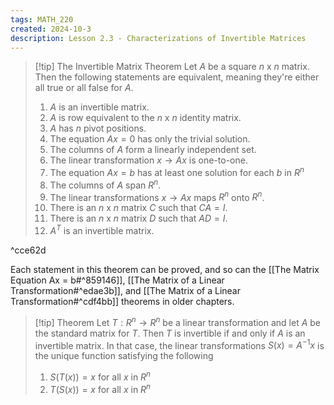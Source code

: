 ```yaml
---
tags: MATH_220
created: 2024-10-3
description: Lesson 2.3 - Characterizations of Invertible Matrices
---
```


> [!tip] The Invertible Matrix Theorem
> Let $A$ be a square $n$ x $n$ matrix. Then the following statements are equivalent, meaning they're either all true or all false for $A$.
> 
> 1. $A$ is an invertible matrix.
> 2. $A$ is row equivalent to the $n$ x $n$ identity matrix.
> 3. $A$ has $n$ pivot positions.
> 4. The equation $Ax = 0$ has only the trivial solution.
> 5. The columns of $A$ form a linearly independent set.
> 6. The linear transformation $x \rightarrow Ax$ is one-to-one.
> 7. The equation $Ax = b$ has at least one solution for each $b$ in $R^n$
> 8. The columns of $A$ span $R^n$.
> 9. The linear transformations $x \rightarrow Ax$ maps $R^n$ onto $R^n$.
> 10. There is an $n$ x $n$ matrix $C$ such that $CA = I$.
> 11. There is an $n$ x $n$ matrix $D$ such that $AD = I$.
> 12. $A^T$ is an invertible matrix.

^cce62d

Each statement in this theorem can be proved, and so can the [[The Matrix Equation Ax = b#^859146]], [[The Matrix of a Linear Transformation#^edae3b]], and [[The Matrix of a Linear Transformation#^cdf4bb]] theorems in older chapters.

> [!tip] Theorem
> Let $T : R^n \rightarrow R^n$ be a linear transformation and let $A$ be the standard matrix for $T$. Then $T$ is invertible if and only if $A$ is an invertible matrix. In that case, the linear transformations $S(x) = A^{-1}x$ is the unique function satisfying the following
> 
> 1. $S(T(x)) = x$ for all $x$ in $R^n$
> 2. $T(S(x)) = x$ for all $x$ in $R^n$